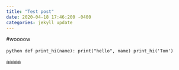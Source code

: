 ```yaml
---
title: "Test post"
date: 2020-04-18 17:46:200 -0400
categories: jekyll update
---
```

#woooow

​```python
def print_hi(name):
  print("hello", name)
print_hi('Tom')
​```

aaaaa
